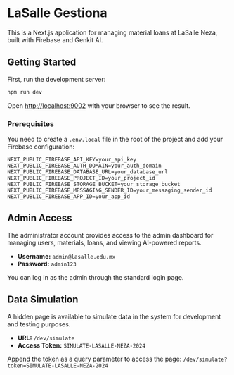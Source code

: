 # LaSalle Gestiona

This is a Next.js application for managing material loans at LaSalle Neza, built with Firebase and Genkit AI.

## Getting Started

First, run the development server:

```bash
npm run dev
```

Open [http://localhost:9002](http://localhost:9002) with your browser to see the result.

### Prerequisites

You need to create a `.env.local` file in the root of the project and add your Firebase configuration:

```
NEXT_PUBLIC_FIREBASE_API_KEY=your_api_key
NEXT_PUBLIC_FIREBASE_AUTH_DOMAIN=your_auth_domain
NEXT_PUBLIC_FIREBASE_DATABASE_URL=your_database_url
NEXT_PUBLIC_FIREBASE_PROJECT_ID=your_project_id
NEXT_PUBLIC_FIREBASE_STORAGE_BUCKET=your_storage_bucket
NEXT_PUBLIC_FIREBASE_MESSAGING_SENDER_ID=your_messaging_sender_id
NEXT_PUBLIC_FIREBASE_APP_ID=your_app_id
```

## Admin Access

The administrator account provides access to the admin dashboard for managing users, materials, loans, and viewing AI-powered reports.

- **Username:** `admin@lasalle.edu.mx`
- **Password:** `admin123`

You can log in as the admin through the standard login page.

## Data Simulation

A hidden page is available to simulate data in the system for development and testing purposes.

- **URL:** `/dev/simulate`
- **Access Token:** `SIMULATE-LASALLE-NEZA-2024`

Append the token as a query parameter to access the page: `/dev/simulate?token=SIMULATE-LASALLE-NEZA-2024`
